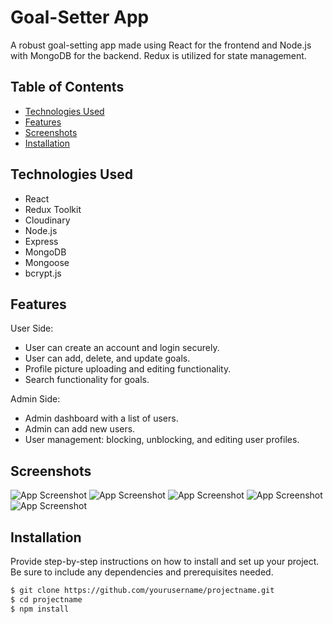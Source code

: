 # Goal-Setter App

A robust goal-setting app made using React for the frontend and Node.js with MongoDB for the backend. Redux is utilized for state management.

## Table of Contents

- [Technologies Used](#TechnologiesUsed)
- [Features](#Features)
- [Screenshots](#screenshot)
- [Installation](#instalaltion)



## Technologies Used

- React
- Redux Toolkit
- Cloudinary
- Node.js
- Express
- MongoDB
- Mongoose
- bcrypt.js

## Features

 User Side:

- User can create an account and login securely.
- User can add, delete, and update goals.
- Profile picture uploading and editing functionality.
- Search functionality for goals.

Admin Side:

- Admin dashboard with a list of users.
- Admin can add new users.
- User management: blocking, unblocking, and editing user profiles.



## Screenshots

![App Screenshot](https://i.postimg.cc/gjwBRF9Y/1.png)
![App Screenshot](https://i.postimg.cc/4yDZHQSS/2.png)
![App Screenshot](https://i.postimg.cc/T2pktD1h/3.png)
![App Screenshot](https://i.postimg.cc/wvJ1B2F7/4.png)
![App Screenshot](https://i.postimg.cc/C5cSMfyR/5.png)

## Installation

Provide step-by-step instructions on how to install and set up your project. Be sure to include any dependencies and prerequisites needed.

```bash
$ git clone https://github.com/yourusername/projectname.git
$ cd projectname
$ npm install



